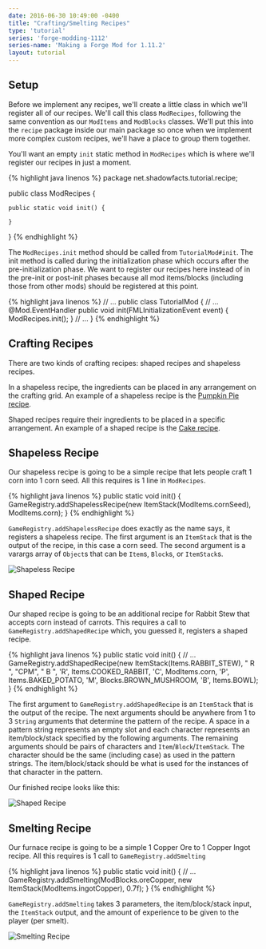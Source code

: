 ```yaml
---
date: 2016-06-30 10:49:00 -0400
title: "Crafting/Smelting Recipes"
type: 'tutorial'
series: 'forge-modding-1112'
series-name: 'Making a Forge Mod for 1.11.2'
layout: tutorial
---
```


## Setup
Before we implement any recipes, we'll create a little class in which we'll register all of our recipes. We'll call this class `ModRecipes`, following the same convention as our `ModItems` and `ModBlocks` classes. We'll put this into the `recipe` package inside our main package so once when we implement more complex custom recipes, we'll  have a place to group them together.

You'll want an empty `init` static method in `ModRecipes` which is where we'll register our recipes in just a moment.

{% highlight java linenos %}
package net.shadowfacts.tutorial.recipe;

public class ModRecipes {
	
	public static void init() {

	}

}
{% endhighlight %}

The `ModRecipes.init` method should be called from `TutorialMod#init`. The init method is called during the initialization phase which occurs after the pre-initialization phase. We want to register our recipes here instead of in the pre-init or post-init phases because all mod items/blocks (including those from other mods) should be registered at this point.

{% highlight java linenos %}
// ...
public class TutorialMod {
	// ...
	@Mod.EventHandler
	public void init(FMLInitializationEvent event) {
		ModRecipes.init();
	}
	// ...
}
{% endhighlight %}

## Crafting Recipes
There are two kinds of crafting recipes: shaped recipes and shapeless recipes. 

In a shapeless recipe, the ingredients can be placed in any arrangement on the crafting grid. An example of a shapeless recipe is the [Pumpkin Pie recipe](http://minecraft.gamepedia.com/Pumpkin_Pie#Crafting).

Shaped recipes require their ingredients to be placed in a specific arrangement. An example of a shaped recipe is the [Cake recipe](http://minecraft.gamepedia.com/Cake#Crafting).

## Shapeless Recipe
Our shapeless recipe is going to be a simple recipe that lets people craft 1 corn into 1 corn seed. All this requires is 1 line in `ModRecipes`.

{% highlight java linenos %}
public static void init() {
	GameRegistry.addShapelessRecipe(new ItemStack(ModItems.cornSeed), ModItems.corn);
}
{% endhighlight %}

`GameRegistry.addShapelessRecipe` does exactly as the name says, it registers a shapeless recipe. The first argument is an `ItemStack` that is the output of the recipe, in this case a corn seed. The second argument is a varargs array of `Object`s that can be `Item`s, `Block`s, or `ItemStack`s.

![Shapeless Recipe](http://i.imgur.com/tFZdyK3.png)

## Shaped Recipe
Our shaped recipe is going to be an additional recipe for Rabbit Stew that accepts corn instead of carrots. This requires a call to `GameRegistry.addShapedRecipe` which, you guessed it, registers a shaped recipe.

{% highlight java linenos %}
public static void init() {
	// ...
	GameRegistry.addShapedRecipe(new ItemStack(Items.RABBIT_STEW), " R ", "CPM", " B ", 'R', Items.COOKED_RABBIT, 'C', ModItems.corn, 'P', Items.BAKED_POTATO, 'M', Blocks.BROWN_MUSHROOM, 'B', Items.BOWL);
}
{% endhighlight %}

The first argument to `GameRegistry.addShapedRecipe` is an `ItemStack` that is the output of the recipe. The next arguments should be anywhere from 1 to 3 `String` arguments that determine the pattern of the recipe. A space in a pattern string represents an empty slot and each character represents an item/block/stack specified by the following arguments. The remaining arguments should be pairs of characters and `Item`/`Block`/`ItemStack`. The character should be the same (including case) as used in the pattern strings. The item/block/stack should be what is used for the instances of that character in the pattern.

Our finished recipe looks like this:

![Shaped Recipe](http://i.imgur.com/KaatGDN.png)

## Smelting Recipe
Our furnace recipe is going to be a simple 1 Copper Ore to 1 Copper Ingot recipe. All this requires is 1 call to `GameRegistry.addSmelting`

{% highlight java linenos %}
public static void init() {
	// ...
	GameRegistry.addSmelting(ModBlocks.oreCopper, new ItemStack(ModItems.ingotCopper), 0.7f);
}
{% endhighlight %}

`GameRegistry.addSmelting` takes 3 parameters, the item/block/stack input, the `ItemStack` output, and the amount of experience to be given to the player (per smelt).

![Smelting Recipe](http://i.imgur.com/aU1ZiqG.png)